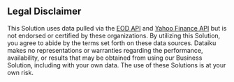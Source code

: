 ## Legal Disclaimer

This Solution uses data pulled via the [EOD API](https://eodhistoricaldata.com/) and [Yahoo Finance API](https://finance.yahoo.com/) but is not endorsed or certified by these organizations. By utilizing this Solution, you agree to abide by the terms set forth on these data sources. Dataiku makes no representations or warranties regarding the performance, availability, or results that may be obtained from using our Business Solution, including with your own data. The use of these Solutions is at your own risk.
